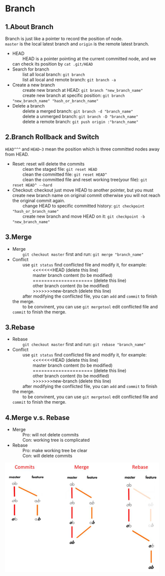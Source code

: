 Branch
============

1.About Branch
--------
Branch is just like a pointer to record the position of node. <br>
`master` is the local latest branch and `origin` is the remote latest branch. <br>
*   HEAD <br>
&ensp; &ensp; &ensp; HEAD is a pointer pointing at the current committed node, and we can check its position by `cat .git/HEAD` <br>
*   Search for branch <br>
&ensp; &ensp; &ensp; list all local branch: `git branch` <br>
&ensp; &ensp; &ensp; list all local and remote branch: `git branch -a` <br>
*   Create a new branch <br>
&ensp; &ensp; &ensp; create new branch at HEAD: `git branch "new_branch_name"` <br>
&ensp; &ensp; &ensp; create new branch at specific position: `git branch "new_branch_name" "hash_or_branch_name"` <br>
*   Delete a branch <br>
&ensp; &ensp; &ensp; delete a merged branch: `git branch -d "branch_name"` <br>
&ensp; &ensp; &ensp; delete a unmerged branch: `git branch -D "branch_name"` <br>
&ensp; &ensp; &ensp; delete a remote branch: `git push origin :"branch_name"` <br>
   

2.Branch Rollback and Switch
--------
`HEAD^^^` and `HEAD~3` mean the position which is three committed nodes away from HEAD.
*   Reset: reset will delete the commits <br>
&ensp; &ensp; &ensp; clean the staged file: `git reset HEAD` <br>
&ensp; &ensp; &ensp; clean the committed file: `git reset HEAD^` <br>
&ensp; &ensp; &ensp; clean the committed file and reset working tree(your file): `git reset HEAD^ --hard` <br>
*   Checkout: checkout just move HEAD to another pointer, but you must create new branch name on original commit otherwise you will not reach the original commit again. <br>
&ensp; &ensp; &ensp; change HEAD to specific committed history: `git checkpoint "hash_or_branch_name"` <br>
&ensp; &ensp; &ensp; create new branch and move HEAD on it: `git checkpoint -b "new_branch_name"` <br>
   

3.Merge
--------
*   Merge <br>
&ensp; &ensp; &ensp; `git checkout master` first and run: `git merge "branch_name"` <br>
*   Conflict <br>
&ensp; &ensp; &ensp; use `git status` find conflicted file and modify it, for example: <br>
&ensp; &ensp; &ensp; &ensp; &ensp; &ensp; <<<<<<<HEAD (delete this line) <br>
&ensp; &ensp; &ensp; &ensp; &ensp; &ensp; master branch content (to be modified) <br>
&ensp; &ensp; &ensp; &ensp; &ensp; &ensp; ===================== (delete this line) <br>
&ensp; &ensp; &ensp; &ensp; &ensp; &ensp; other branch content (to be modified) <br>
&ensp; &ensp; &ensp; &ensp; &ensp; &ensp; >>>>>>>new-branch (delete this line) <br>
&ensp; &ensp; &ensp; after modifying the conflicted file, you can `add` and `commit` to finish the merge. <br>
&ensp; &ensp; &ensp; to be convinent, you can use `git mergetool` edit conflicted file and `commit` to finish the merge. <br>
   

3.Rebase
--------
*   Rebase <br>
&ensp; &ensp; &ensp; `git checkout master` first and run: `git rebase "branch_name"` <br>
*   Conflict <br>
&ensp; &ensp; &ensp; use `git status` find conflicted file and modify it, for example: <br>
&ensp; &ensp; &ensp; &ensp; &ensp; &ensp; <<<<<<<HEAD (delete this line) <br>
&ensp; &ensp; &ensp; &ensp; &ensp; &ensp; master branch content (to be modified) <br>
&ensp; &ensp; &ensp; &ensp; &ensp; &ensp; ===================== (delete this line) <br>
&ensp; &ensp; &ensp; &ensp; &ensp; &ensp; other branch content (to be modified) <br>
&ensp; &ensp; &ensp; &ensp; &ensp; &ensp; >>>>>>>new-branch (delete this line) <br>
&ensp; &ensp; &ensp; after modifying the conflicted file, you can `add` and `commit` to finish the merge. <br>
&ensp; &ensp; &ensp; to be convinent, you can use `git mergetool` edit conflicted file and `commit` to finish the merge. <br>
   

4.Merge v.s. Rebase
--------
*   Merge <br>
&ensp; &ensp; &ensp; Pro: will not delete commits <br>
&ensp; &ensp; &ensp; Con: working tree is complicated <br>
*   Rebase <br>
&ensp; &ensp; &ensp; Pro: make working tree be clear <br>
&ensp; &ensp; &ensp; Con: will delete commits <br>
<img src="https://github.com/danniefairy/Git_note/blob/master/img/merge_rebase.jpg" width = "500"/>